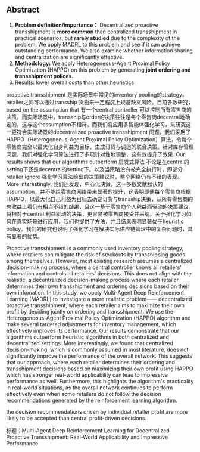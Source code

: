 ## Abstract
1. **Problem definition/importance：** Decentralized proactive transshipment is **more common** than centralized transshipment in practical scenarios, but **rarely studied** due to the complexity of the problem. We apply MADRL to this problem and see if it can achieve outstanding performance. We also examine whether information sharing and centralization are significantly effective. 
2. **Methodology:** We apply Heterogeneous-Agent Proximal Policy Optimization (HAPPO) on this problem by generating **joint ordering and transshipment polices.** 
3. Results: lower overall costs than other heuristics

proactive transshipment 是实际场景中常见的inventory pooling的strategy。retailer之间可以通过transship 货物来一定程度上规避缺货风险。目前多数研究，based on the assumption that 有一个central controller 可以控制所有零售商的决策。而实际场景中，transship与order的决策往往是每个零售商decentral地确定的，这与这个assumption不相符。而我们将应用多智能体强化学习，来研究这一更符合实际场景的decentralized proactive transshipment 问题。我们采用了HAPPO（Heterogeneous-Agent Proximal Policy Optimization）算法，令每个零售商完全以最大化自身利益为目标，生成订货与调运的联合决策。针对库存管理问题，我们对强化学习算法进行了多项针对性地调整，这有效提升了效果. Our results shows that our algorithms outperform 启发式算法 不论是在central的setting下还是decentral的setting下。以及当策略没有被完全执行时，即部分retailer ignore 强化学习算法给出的决策建议时，整个网络仍有不错的表现。More interestingly, 我们还发现，中心化决策，这一多数文献默认的assumption，并不能给零售商网络带来显著的提升，这表明即便每个零售商根据HAPPO，以最大化自己利益为目标去确定订货与transship决策，从所有零售商的总收益上看仍有相当不错的结果，且这一基于零售商个人利益而驱动的决策建议，将相对于central 利益驱动的决策，更容易被零售商接受并采纳。关于强化学习如何在真实场景进行应用，我们也提供了方法，并且结果表明显著优于heuristic policy。我们的研究也说明了强化学习在解决实际供应链管理中的复杂问题时，具有显著的优势。

Proactive transshipment is a commonly used inventory pooling strategy, where retailers can mitigate the risk of stockouts by transshipping goods among themselves. However, most existing research assumes a centralized decision-making process, where a central controller knows all retailers' information and controls all retailers' decisions. This does not align with the realistic, a decentralized decision-making process where each retailer determines their own transshipment and ordering decisions based on their own infomation. In this study, we apply Multi-Agent Deep Reinforcement Learning (MADRL) to investigate a more realistic problem—— decentralized proactive transshipment, where each retailer aims to maximize their own profit by deciding jointly on ordering and transshipment. We use the Heterogeneous-Agent Proximal Policy Optimization (HAPPO) algorithm and make several targeted adjustments for inventory management, which effectively improves its performance. 
Our results demonstrate that our algorithms outperform heuristic algorithms in both centralized and decentralized settings. More interestingly, we found that centralized decision-making, which is commonly assumed in most literature, does not significantly improve the performance of the overall network. This suggests that our approach, where each retailer determines their ordering and transshipment decisions based on maximizing their own profit using HAPPO which has stronger real-world applicability can lead to impressive performance as well. Furthermore, this highlights the algorithm's practicality in real-world situations, as the overall network continues to perform effectively even when some retailers do not follow the decision recommendations generated by the reinforcement learning algorithm. 



the decision recommendations driven by individual retailer profit are more likely to be accepted than central profit-driven decisions. 

标题：Multi-Agent Deep Reinforcement Learning for Decentralized Proactive Transshipment: Real-World Applicability and Impressive Performance




